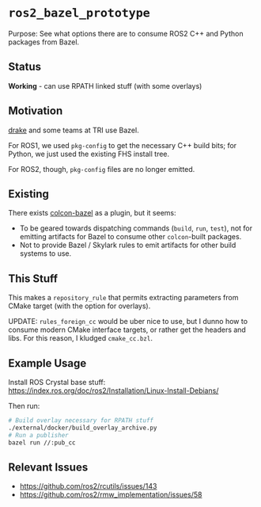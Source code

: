# `ros2_bazel_prototype`

Purpose: See what options there are to consume ROS2 C++ and Python packages
from Bazel.

## Status

**Working** - can use RPATH linked stuff (with some overlays)

## Motivation

[drake](https://drake.mit.edu) and some teams at TRI use Bazel.

For ROS1, we used `pkg-config` to get the necessary C++ build bits; for Python,
we just used the existing FHS install tree.

For ROS2, though, `pkg-config` files are no longer emitted.

## Existing

There exists [colcon-bazel](https://github.com/colcon/colcon-bazel) as a
plugin, but it seems:
* To be geared towards dispatching commands (`build`, `run`, `test`),
not for emitting artifacts for Bazel to consume other `colcon`-built
packages.
* Not to provide Bazel / Skylark rules to emit artifacts for other build
systems to use.

## This Stuff

This makes a `repository_rule` that permits extracting parameters from CMake
target (with the option for overlays).

UPDATE: `rules_foreign_cc` would be uber nice to use, but I dunno how to
consume modern CMake interface targets, or rather get the headers and libs. For
this reason, I kludged `cmake_cc.bzl`.

## Example Usage

Install ROS Crystal base stuff:
https://index.ros.org/doc/ros2/Installation/Linux-Install-Debians/

Then run:

```sh
# Build overlay necessary for RPATH stuff
./external/docker/build_overlay_archive.py
# Run a publisher
bazel run //:pub_cc
```

## Relevant Issues

*   https://github.com/ros2/rcutils/issues/143
*   https://github.com/ros2/rmw_implementation/issues/58
